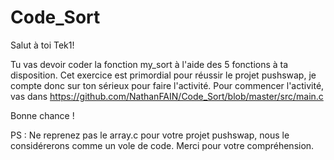 # Code_Sort

Salut à toi Tek1!

Tu vas devoir coder la fonction my_sort à l'aide des 5 fonctions à ta disposition.
Cet exercice est primordial pour réussir le projet pushswap, je compte donc sur ton sérieux pour faire l'activité.
Pour commencer l'activité, vas dans https://github.com/NathanFAIN/Code_Sort/blob/master/src/main.c

Bonne chance !


PS : Ne reprenez pas le array.c pour votre projet pushswap, nous le considérerons comme un vole de code. Merci pour votre compréhension.
